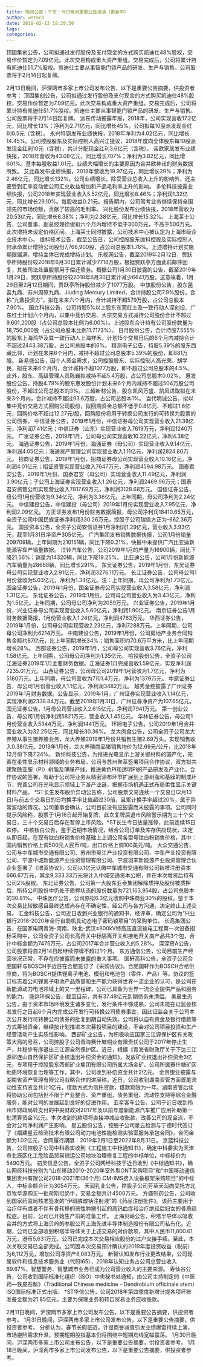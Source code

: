 ```yaml
---
title: 晚间公告｜干货！今日晚间重要公告速读（更新中）
author: wetech
date: 2019-02-13 18:29:50
tags: 
categories: 
---
```

顶固集创公告，公司拟通过发行股份及支付现金的方式购买凯迪仕48%股权，交易作价暂定为7.09亿元。此次交易构成重大资产重组。交易完成后，公司将累计持有凯迪仕51.7%股权。凯迪仕主要从事智能门锁产品的研发、生产与销售。公司股票将于2月14日起复牌。
<!-- more -->
2月13日晚间，沪深两市多家上市公司发布公告，以下是重要公告摘要，供投资者参考：
顶固集创公告，公司拟通过发行股份及支付现金的方式购买凯迪仕48%股权，交易作价暂定为7.09亿元。此次交易构成重大资产重组。交易完成后，公司将累计持有凯迪仕51.7%股权。凯迪仕主要从事智能门锁产品的研发、生产与销售。公司股票将于2月14日起复牌。
远东传动披露年报，2018年，公司实现营收17.2亿元，同比增长13%；净利为2.71亿元，同比增长45%。公司拟每10股派发现金红利0.5元（含税）。
永兴特钢发布业绩快报，2018年净利为4.02亿元，同比增长14.45%。公司控股股东及实际控制人高兴江提议，2018年度向全体股东每10股派发现金红利10元（含税），共计分配现金红利3.6亿元（含税）。
帝欧家居发布业绩快报，2018年营收为43.08亿元，同比增长707%；净利为3.82亿元，同比增601%。基本每股收益1.01元。业绩大幅增长的主要原因为合并欧神诺的财务数据所致。
艾比森发布业绩快报，2018年营收为19.97亿元，同比增长29%；净利为2.46亿元，同比增长132%。公司业绩增长，除受营业总收入上升的影响外，还主要受到汇率变动使公司汇兑收益增加和产品毛利率上升的影响。
多伦科技披露业绩快报，公司2018年实现营业收入5.52亿元，同比增长8.46%；净利润1.32亿元，同比增长29.10%。每股收益0.21元。报告期内，公司驾考业务继续保持全国领先的市场份额，贡献了较高的毛利率。
兴化股份发布业绩快报，2018年营收为20.53亿元，同比增长8.38%；净利为2.38亿元，同比增长15.32%。
上海莱士公告，公司董事、副总经理徐俊拟六个月内增持不低于300万元，不高于500万元。此次增持未设定价格区间。上海莱士同时披露，公司技术中心被认定为上海市级企业技术中心。
维科技术公告，截至公告日，公司控股股东维科控股及实际控制人何承命累计增持公司股份7,766,900股，占公司总股本1.76%。上述增持计划实施期限届满，增持主体已完成增持计划。
乐视网公告，截至2019年2月12日，贾跃亭所持股份较2018年6月30日累计减少7718万股，根据贾跃亭方面此前邮件回复，其被司法处置股票用于偿还债务。根据公司1月30日披露的公告，截至2019年1月29日，贾跃亭所持股份较2018年6月30日累计减少6641万股。这意味着，1月29日至2月12日期间，贾跃亭所持股份减少了1077万股。
中旗股份公告，股东昆吾九鼎、苏州周原九鼎、Jiuding Mercury Limited，合计持股公司7.9%股份，合称“九鼎投资方”，拟在未来六个月内，合计减持不超579万股，占公司总股本7.90%。
国立科技公告，公司持股5%以上股东东莞红土及一致行动人深创投、广东红土计划六个月内，以集中竞价交易、大宗交易方式减持公司股份合计不超过9,601,200股（占公司总股本比例为6.00%）。上述股东合计持有公司股份数量为18,750,000股（占公司总股本比例11.7173%）。
日月股份公告，合计持股7.555%的股东上海鸿华及其一致行动人上海祥禾，计划15个交易日后的6个月内减持合计不超过2443.38万股，占公司总股本的6%。
精测电子公告，持股5.39%的股东西藏比邻，计划在未来6个月内，减持不超过公司总股本5.39%的股份，即881万股。
新易盛公告，因个人资金需求，公司控股股东、实际控制人高光荣、胡学民，拟在未来6个月内，合计减持不超1077万股，即不超过公司总股本的4.5%。此外，股东、高级管理人员陈巍拟减持不超5.4万股，占公司总股本0.02%。
惠发股份公告，持股4.79%的股东惠发股份计划未来6个月内减持不超过504万股公司股份，不超过公司总股本的3%。
三超新材公告，股东凯风万盛、凯风进取拟在未来3个月内，合计减持不超过93.6万股，占公司总股本1%。
当代明诚公告，拟以集中竞价交易方式回购公司股份，拟回购资金总额不低于0.8亿元、不超过1.6亿元，回购价格不超过12.27元/股，回购股份将用于转换公司发行的可转换为股票的公司债券。
中信证券公告，2019年1月份，中信证券母公司实现营业收入21.38亿元，净利润7.41亿元；中信证券（山东）实现营业收入7619万元，净利润1240万元。
广发证券公告，2019年1月，公司母公司实现营收10.22亿元，净利4.38亿元。
海通证券公告，2019年1月份，海通证券（母公司）实现营业收入9.14亿元，净利润4.05亿元；海通资产管理公司实现营业收入1.11亿元，净利润2824.86万元。
招商证券公告，2019年1月份，招商证券母公司实现营业收入10.16亿元，净利润4.01亿元；招证资管实现营业收入7647万元，净利润4594.98万元。
国泰君安公告，2019年1月份，国泰君安（母公司）实现营业收入11.49亿元，净利润3.90亿元；子公司上海证券实现营业收入1.26亿元，净利润2469.96万元；国泰君安资管公司实现营业收入7817.69万元，净利润3128.68万元。
国信证券公告，母公司1月份营收为9.34亿元，净利为3.36亿元。上年同期，母公司净利为2.24亿元。
中信建投公告，中信建投（母公司）2019年1月份实现营业收入7.95亿元，净利润2.09亿元。
方正证券发布1月份财务数据简报，母公司净利润18410.65万元，全资子公司中国民族证券净利润330.26万元，控股子公司瑞信方正为-662.36万元。
国投资本公告，全资子公司安信证券1月净利润1.29亿元，营业收入3.93亿元，截至1月31日净资产305亿元。
广汽集团发布销售数据快报，公司1月份销量209709辆，上年同期为210151辆，同比下降0.21%，快报中未提供广汽比亚迪新能源客车产销量数据。
江铃汽车公告，公司2019年1月的产量为16900辆，同比下降21.56%；销量为14320辆，同比下降19.25%。
比亚迪公告，公司1月份新能源汽车销量为28668辆，同比增长291%。
东吴证券公告，2019年1月份，东吴证券母公司实现营业收入2.91亿元，净利润3276.11万元。
长江证券公告，公司母公司1月份营收为5.03亿元，净利为1.34亿元。注：上年同期，母公司净利为1.73亿元。
国金证券公告，2019年1月份，国金证券母公司实现营业收入3.58亿元，净利润1.31亿元。
东北证券公告，2019年1月份，公司母公司营业收入为3.43亿元，净利为1.5亿元。上年同期，公司母公司净利为2059万元。
兴业证券公告，2019年1月份，兴业证券母公司实现营业收入5.60亿元，净利润1.90亿元。
南京证券公告1月财务数据简报，1月份营业收入1.24亿元，净利润4763万元。
华西证券公告，2019年1月份，公司母公司实现营收2.23亿元，净利7288万元。上年同期，公司母公司净利为6214万元。
中南建设公告，2019年1月份，公司房地产业务合同销售金额约87亿元，比上年同期增长34%；销售面积约70.6万平方米，比上年同期增长28%。
西部证券公告，2019年1月，公司母公司实现营收3.76亿元，净利1.58亿元。上年同期，公司母公司净利为1.35亿元。
哈投股份公告，全资子公司江海证券2019年1月主要财务数据。江海证券1月完成营收1.59亿元，实现净利润7235.01万元。
山西证券公告，公司母公司2019年1月营收为1.7亿元，净利为5180万元。上年同期，母公司营收为7101.4万元，净利为1379万元。
中原证券公告，母公司1月份营业收入1.1亿元，净利润3482万元。
越秀金控披露了广州证券2019年1月财务数据。公告显示，2019年1月，广州证券实现营业收入1.14亿元，实现净利润2338.84万元。截至2019年1月31日，广州证券净资产为107.65亿元。
国元证券公告，1月母公司营业收入2.615亿元，净利润7941万元。
第一创业公告，母公司1月份净利润5821万元，营业收入1.45亿元。
华林证券公告，母公司1月份营业收入5344万元，净利润1441万元。
环旭电子公告，公司2019年1月合并营业收入为32.25亿元，同比增长30.36%。
龙大肉食公告，公司全资子公司龙大养殖从事生猪养殖业务，龙大养殖2019年1月份共销售生猪2.69万头，实现销售收入0.38亿元。2019年1月份，龙大养殖商品猪销售均价为12.69元/公斤，比2018年12月份下降7.24%。
新纶科技公告，为推进光电显示上游关键材料的国产化，完善在柔性显示材料领域的业务布局，公司与苏州聚萃签署项目合作协议，双方拟共建聚酰亚胺（PI）树脂及薄膜产线，推进黄色PI和透明PI的产品研发及产业化。合作协议的签署，有助于公司将业务从精密涂布环节扩展到上游树脂和基膜的制成环节，完善公司在光电显示领域上下游产业链，把握市场机遇正式布局柔性显示关键材料产品。
*ST长生发布股价异动公告称，公司股票交易连续一个交易日(2月13日)与前五个交易日的日均换手率比值超过30倍，且累计换手率超过20%，属于异常波动的情况。公司董事会确认，公司目前没有应披露而未披露的事项。公司同时提示风险称，股票于1月16日起开始复牌，此次复牌后退市风险警示期为三十个交易日，三十个交易日后存在暂停上市风险。*ST长生今日放量涨停，此前连续15日跌停。
中核钛白公告，鉴于近期市场情况，结合公司订单及库存供应现状，决定从即日起，在现有钛白粉销售价格基础上上调公司各型号钛白粉销售价格，其中：国内销售价格上调500元人民币/吨，出口价格上调100美元/吨。
大众交通公告，公司与中车城市交通有限公司、苏州市吴江产业投资有限公司、中车产业投资有限公司、宁波中城新能源产业投资管理有限公司、宁波羽丰新能源产业投资管理合伙企业签署了《增资协议》，公司以1亿元认缴中车城市交通有限公司新增注册资本666.67万元，其余9,333.33万元将计入中城交通资本公积，并在本次增资后持有公司2%股权。
东北证券公告，公司第一大股东亚泰集团解除质押及股份被质押后，所持公司股份中仍处于质押状态的股份数量为721,163,954股，占公司总股本的30.81%。
中珠医疗公告，公司原拟6.3亿元收购中珠商业30%的股权。鉴于本次交易比较敏感且最终达成尚存在不确定性，经公司与各方沟通，决定终止上述交易。
汇金科技公告，公司近日收到兴业银行的通知书，经评审，确定公司为“兴业银行2018-2020年全行自助机具动态电子密码锁项目”的采购单位。
长高集团公告，在国家电网青海-河南、陕北-武汉±800kV特高压直流输电工程第一次设备招标采购中，公司全资子公司长高开关中标隔离开关和接地开关类产品共3个包，合计中标金额为7475万元，占公司2017年合并营业收入的5.28%。
深深房A公告，公司股票将自2月14日起继续停牌不超过1个月。
东方通信公告，公司目前生产经营状况正常，不存在应披露而未披露的重大事项。
国轩高科公告，全资子公司合肥国轩与BOSCH于近日在合肥签订了《采购协议》。合肥国轩作为BOSCH合格供应商，将为BOSCH提供锂离子电池、模组和电池包（零件、产品）等。协议的签订标志着公司锂离子电池产品质量和生产能力获得世界一流企业的认可，是公司在新能源动力电池领域上的又一里程碑，公司已具备为世界一流企业提供产品和服务的能力。
盛运环保公告，截至目前，共有37.48亿元到期债务未清偿。
美晨生态公告，由于资本市场环境发生诸多变化，发行条件不够成熟，公司未能在证监会核准发行之日起6个月内完成公开发行可转换公司债券事宜，因此证监会关于公司本次公开发行可转换公司债券的批复到期自动失效。公司将以自有资金及银行借款等方式筹措资金，继续按计划推进本次募投项目的建设，不会对公司项目投资和生产经营活动产生实质性影响。
西部矿业公告，为积极响应国家三江源保护区有关政策大局的号召，公司控股子公司青海赛什塘铜业有限责任公司于2017年停止生产，并稳步有序退出三江源自然保护区。近日，根据《青海省财政厅关于下达三江源祁连山自然保护区矿业权退出补偿资金的通知》，发放矿业权退出补偿资金3亿元，专项用于控股股东西部矿业集团有限公司所属大场金矿、公司所属赛什塘矿区地质环境恢复治理等工作，其中，公司收到补偿资金共计2亿元。
金贵银业披露与湖南省资产管理有限公司战略合作的进展称，近日，公司收到湖南资管方面首笔流动性支持资金共计1亿元，借款方式为信托贷款，借款期限为一年。湖南资管后续将协助公司包括但不限于产业整合、资产重组、债务重组、流动性支持等综合金融服务，能对公司的发展起到良好的促进作用。
亚星客车公告，公司于近日收到扬州市财政局转支付的中央财政对2017年及以前年度新能源汽车推广应用补助第一批清算资金1亿元。本次收到的款项将直接冲减应收账款，改善公司的现金流，不会对公司净利润产生影响。
星云股份公告，控股子公司星云检测与宁德时代签订了《福建星云检测技术有限公司动力电池性能检测实验室服务承包合同》，合同金额为1.02亿元，合同履行期限：2019年2月1日至2022年8月31日。
京蓝科技公告，公司控股子公司中科鼎实收到《工程施工中标通知书》，确定中科鼎实为天津市北辰区化工危险品贸易储运公司地块治理修复工程的中标单位，中标标价为5490万元。
初灵信息公告，全资子公司网经科技于近日收到《中标通知书》，确认网经科技分别为“山东移动2019-2020年室外型ONT采购项目”和“中国移动通信集团贵州有限公司2018-2021年(36个月) CM-IMS接入设备框架采购项目”的中标人，中标金额合计为3054万元。
天润乳业公告，控股子公司芳草天润向受托方北京牧华源购买一批荷斯坦奶牛，交易金额共计4500万元。
方盛制药公告，公司收到国家药监局核准签发的“伊班膦酸钠注射液”的《药品注册批件》。该药主要用于治疗伴有或者不伴有骨转移的恶性肿瘤引起的高钙血症和治疗绝经后妇女的骨质疏松症。目前，公司已开始生产前的准备工作。
上海贝岭公告，积塔半导体以吸收合并的方式将上海贝岭的参股公司上海先进半导体制造股份有限公司私有化。近期，公司已全部收到积塔半导体关于上述交易的对价款项，其中人民币11,800.61万元，港币5,631万元。公司已完成本次交易相应股份的过户交接手续。至此，本次关联交易已全部完成。公司因本次交易预计确认的2019年度投资收益（税前）为6,112万元，增加公司净资产8,083万元。
新智认知发布行业更改结果，公司现属软件和信息技术服务业（代码I65），2018年认知业务占公司总营业收入69.67%，智慧警务、智慧城市业务已成为公司营业收入的主要来源。
寿仙谷公告，公司收到国际标准化组织（ISO）中央秘书处通知，由公司主持制定的《中医药—铁皮石斛》（Traditional Chinese medicine - Dendrobium officinale stem）ISO国际标准正式出版。
*ST华信公告，公司2018年第四季度新增计提各项坏账准备金额为21.85亿元，主要为保理业务和转口贸易业务应收账款。
 
 
2月11日晚间，沪深两市多家上市公司发布公告，以下是重要公告摘要，供投资者参考。
1月31日晚间，沪深两市多家上市公司发布公告，以下是重要公告摘要，供投资者参考。
分析认为，春节长假临近，计提商誉减值引发业绩爆雷持续上演，市场避险需求升温，预期短期股指基本仍将围绕中短期均线宽幅震荡。
1月30日晚间，沪深两市多家上市公司发布公告，以下是重要公告摘要，供投资者参考。
1月18日晚间，沪深两市多家上市公司发布公告，以下是重要公告摘要，供投资者参考。
